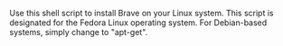 Use this shell script to install Brave on your Linux system. This script is
designated for the Fedora Linux operating system. For Debian-based systems, simply change to
"apt-get".
